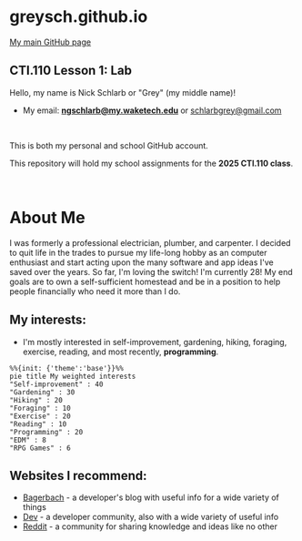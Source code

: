 # greysch.github.io
[My main GitHub page](https://github.com/greysch)
## CTI.110 Lesson 1: Lab


Hello, my name is Nick Schlarb or "Grey" (my middle name)!
- My email: **ngschlarb@my.waketech.edu** or schlarbgrey@gmail.com

&nbsp;

This is both my personal and school GitHub account.

This repository will hold my school assignments for the **2025 CTI.110 class**.

&nbsp;

# About Me

I was formerly a professional electrician, plumber, and carpenter. I decided to quit life in the trades to pursue my life-long hobby as an computer enthusiast and start acting upon the many software and app ideas I've saved over the years. So far, I'm loving the switch! I'm currently 28! My end goals are to own a self-sufficient homestead and be in a position to help people financially who need it more than I do.
## My interests:

* I'm mostly interested in self-improvement, gardening, hiking, foraging, exercise, reading, and most recently, **programming**.

```mermaid
%%{init: {'theme':'base'}}%%
pie title My weighted interests
"Self-improvement" : 40
"Gardening" : 30
"Hiking" : 20
"Foraging" : 10
"Exercise" : 20
"Reading" : 10
"Programming" : 20
"EDM" : 8
"RPG Games" : 6
```

## Websites I recommend:

* [Bagerbach](https://bagerbach.com/) - a developer's blog with useful info for a wide variety of things
* [Dev](https://dev.to/) - a developer community, also with a wide variety of useful info
* [Reddit](https://www.reddit.com/) - a community for sharing knowledge and ideas like no other

&nbsp;

&nbsp;
